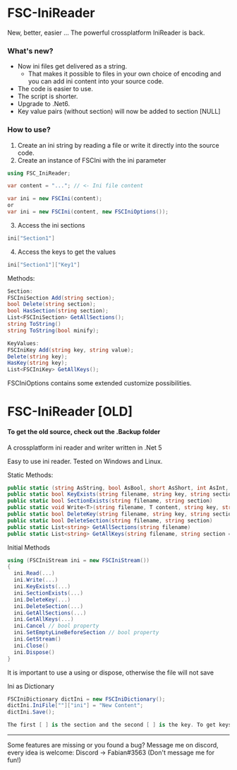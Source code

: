 # FSC-IniReader
New, better, easier ...
The powerful crossplatform IniReader is back.

### What's new?
- Now ini files get delivered as a string. 
    - That makes it possible to files in your own choice of encoding and you can add ini content into your source code.
- The code is easier to use.
- The script is shorter.
- Upgrade to .Net6.
- Key value pairs (without section) will now be added to section [NULL]

### How to use?
1. Create an ini string by reading a file or write it directly into the source code.
2. Create an instance of FSCIni with the ini parameter
```cs
using FSC_IniReader;

var content = "..."; // <- Ini file content

var ini = new FSCIni(content);
or
var ini = new FSCIni(content, new FSCIniOptions());
```
3. Access the ini sections
```cs
ini["Section1"]
```
4. Access the keys to get the values
```cs
ini["Section1"]["Key1"]
```

Methods:
```cs
Section:
FSCIniSection Add(string section);
bool Delete(string section);
bool HasSection(string section);
List<FSCIniSection> GetAllSections();
string ToString()
string ToString(bool minify);

KeyValues:
FSCIniKey Add(string key, string value);
Delete(string key);
HasKey(string key);
List<FSCIniKey> GetAllKeys();
```

FSCIniOptions contains some extended customize possibilities.

# FSC-IniReader [OLD]
#### To get the old source, check out the .Backup folder
A crossplatform ini reader and writer written in .Net 5

Easy to use ini reader. Tested on Windows and Linux.

Static Methods:
```cs
public static (string AsString, bool AsBool, short AsShort, int AsInt, long AsLong, float AsFloat, double AsDouble) Read(string filename, string key, string section = null)
public static bool KeyExists(string filename, string key, string section = null)
public static bool SectionExists(string filename, string section)
public static void Write<T>(string filename, T content, string key, string section = null)
public static bool DeleteKey(string filename, string key, string section = null)
public static bool DeleteSection(string filename, string section)
public static List<string> GetAllSections(string filename)
public static List<string> GetAllKeys(string filename, string section = "")
```

Initial Methods
```cs
using (FSCIniStream ini = new FSCIniStream())
{
  ini.Read(...)
  ini.Write(...)
  ini.KeyExists(...)
  ini.SectionExists(...)
  ini.DeleteKey(...)
  ini.DeleteSection(...)
  ini.GetAllSections(...)
  ini.GetAllKeys(...)
  ini.Cancel // bool property
  ini.SetEmptyLineBeforeSection // bool property
  ini.GetStream()
  ini.Close()
  ini.Dispose()
}
```
It is important to use a using or dispose, otherwise the file will not save

Ini as Dictionary
```cs
FSCIniDictionary dictIni = new FSCIniDictionary();
dictIni.IniFile[""]["ini"] = "New Content";
dictIni.Save();

The first [ ] is the section and the second [ ] is the key. To get keys without section, leave the section empty [""]
```

---
Some features are missing or you found a bug? Message me on discord, every idea is welcome: Discord -> Fabian#3563 (Don't message me for fun!)
